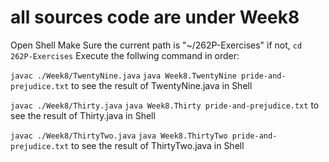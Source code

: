 # all sources code are under Week8

Open Shell
Make Sure the current path is "~/262P-Exercises"
if not, `cd 262P-Exercises`
Execute the follwing command in order:

`javac ./Week8/TwentyNine.java`
`java Week8.TwentyNine pride-and-prejudice.txt`
to see the result of TwentyNine.java in Shell

`javac ./Week8/Thirty.java`
`java Week8.Thirty pride-and-prejudice.txt`
to see the result of Thirty.java in Shell

`javac ./Week8/ThirtyTwo.java`
`java Week8.ThirtyTwo pride-and-prejudice.txt`
to see the result of ThirtyTwo.java in Shell